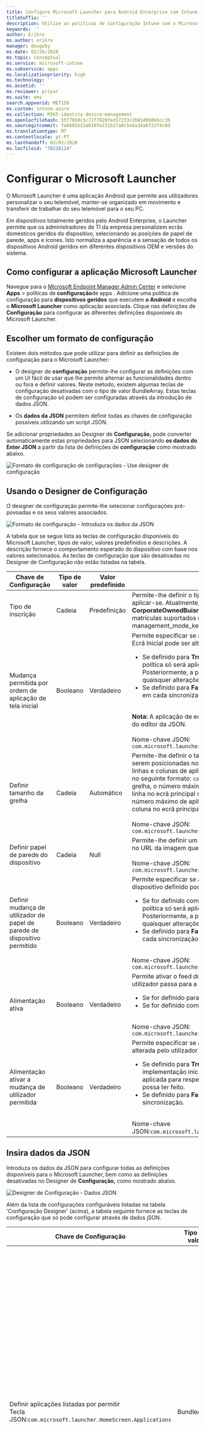```yaml
---
title: Configure Microsoft Launcher para Android Enterprise com Intune
titleSuffix: ''
description: Utilize as políticas de configuração Intune com o Microsoft Launcher.
keywords: ''
author: Erikre
ms.author: erikre
manager: dougeby
ms.date: 02/26/2020
ms.topic: conceptual
ms.service: microsoft-intune
ms.subservice: apps
ms.localizationpriority: high
ms.technology: ''
ms.assetid: ''
ms.reviewer: priyar
ms.suite: ems
search.appverid: MET150
ms.custom: intune-azure
ms.collection: M365-identity-device-management
ms.openlocfilehash: 55f76b0c5c71f7828fed17233c2b81d6b066cc3b
ms.sourcegitcommit: fab685b22a010fe231b27a0c5eda34a6f22f4c8d
ms.translationtype: MT
ms.contentlocale: pt-PT
ms.lasthandoff: 03/02/2020
ms.locfileid: "78216114"
---
```

# <a name="configure-microsoft-launcher"></a>Configurar o Microsoft Launcher

O Microsoft Launcher é uma aplicação Android que permite aos utilizadores personalizar o seu telemóvel, manter-se organizado em movimento e transferir de trabalhar do seu telemóvel para o seu PC. 

Em dispositivos totalmente geridos pelo Android Enterprise, o Launcher permite que os administradores de TI da empresa personalizem ecrãs domésticos geridos do dispositivo, selecionando as posições de papel de parede, apps e ícones. Isto normaliza a aparência e a sensação de todos os dispositivos Android geridos em diferentes dispositivos OEM e versões do sistema. 

## <a name="how-to-configure-the-microsoft-launcher-app"></a>Como configurar a aplicação Microsoft Launcher 

Navegue para o [Microsoft Endpoint Manager Admin Center](https://go.microsoft.com/fwlink/?linkid=2109431) e selecione **Apps** > políticas de **configuração**de apps . Adicione uma política de configuração para **dispositivos geridos** que executem **o Android** e escolha o **Microsoft Launcher** como aplicação associada. Clique nas definições de **Configuração** para configurar as diferentes definições disponíveis do Microsoft Launcher. 

## <a name="choosing-a-configuration-settings-format"></a>Escolher um formato de configuração 

Existem dois métodos que pode utilizar para definir as definições de configuração para o Microsoft Launcher: 

- O designer de **configuração** permite-lhe configurar as definições com um UI fácil de usar que lhe permite alternar as funcionalidades dentro ou fora e definir valores. Neste método, existem algumas teclas de configuração desativadas com o tipo de valor BundleArray. Estas teclas de configuração só podem ser configuradas através da introdução de dados JSON. 

- Os **dados da JSON** permitem definir todas as chaves de configuração possíveis utilizando um script JSON. 

Se adicionar propriedades ao Designer de **Configuração,** pode converter automaticamente estas propriedades para JSON selecionando **os dados do Enter JSON** a partir da lista de definições de **configuração** como mostrado abaixo.

   ![Formato de configuração de configurações - Use designer de configuração](./media/configure-microsoft-launcher/configure-microsoft-launcher-01.png)

## <a name="using-configuration-designer"></a>Usando o Designer de Configuração

O designer de configuração permite-lhe selecionar configurações pré-povoadas e os seus valores associados.

   ![Formato de configuração - Introduza os dados da JSON](./media/configure-microsoft-launcher/configure-microsoft-launcher-02.png)

A tabela que se segue lista as teclas de configuração disponíveis do Microsoft Launcher, tipos de valor, valores predefinidos e descrições. A descrição fornece o comportamento esperado do dispositivo com base nos valores selecionados. As teclas de configuração que são desativadas no Designer de Configuração não estão listadas na tabela.

|    Chave de Configuração    |    Tipo de valor    |    Valor predefinido    |    Description     |
|---------------------------------------------------|------------------|---------------------|-------------------------------------------------------------------------------------------------------------------------------------------------------------------------------------------------------------------------------------------------------------------------------------------------------------------------------------------------------------------------------------------------------------------------------------------------------------------------------------------------------------------------------------------------------------------------------|
|    Tipo de inscrição    |    Cadeia     |    Predefinição    |    Permite-lhe definir o tipo de inscrição a que esta política deve aplicar-se. Atualmente, o valor **Default** refere-se a **CorporateOwnedBuisnessOnly**. Não existem outros tipos de matrículas suportados neste momento.        Nome-chave JSON: management_mode_key        |
|    Mudança permitida por ordem de aplicação de tela inicial    |    Booleano    |    Verdadeiro    |    Permite especificar se a definição de Pedido de **Aplicações** de Ecrã Inicial pode ser alterada pelo utilizador final.<ul><li>Se definido para **True**, a ordem da aplicação definida na política só será aplicada para a implementação inicial. Posteriormente, a política não será aplicada para respeitar quaisquer alterações que o utilizador possa ter feito.</li><li>Se definido para **Falso,** a ordem da aplicação será executada em cada sincronização.</li></ul><br>**Nota:** A aplicação de ecrã inicial só pode ser configurada através do editor da JSON.<br><br>Nome-chave JSON:<br>`com.microsoft.launcher.HomeScreen.AppOrder.UserChangeAllowed`    |
|    Definir tamanho da grelha    |    Cadeia    |    Automático    |    Permite-lhe definir o tamanho da grelha para as aplicações serem posicionadas no ecrã principal. Pode definir o número de linhas e colunas de aplicações para definir o tamanho da grelha no seguinte formato: `columns;rows`. Se definir o tamanho da grelha, o número máximo de aplicações que serão mostradas em linha no ecrã principal seria o número de linhas que definiu e o número máximo de aplicações que serão mostradas numa coluna no ecrã principal seria o número de colunas que definiu.<br><br>        Nome-chave JSON:<br>`com.microsoft.launcher.HomeScreen.GridSize`    |
|    Definir papel de parede do dispositivo    |    Cadeia    |    Null    |    Permite-lhe definir um papel de parede à sua escolha, entrando no URL da imagem que pretende definir como papel de parede.<br><br>Nome-chave JSON:<br>`com.microsoft.launcher.Wallpaper.URL`    |
|    Definir mudança de utilizador de papel de parede de dispositivo permitido    |    Booleano    |    Verdadeiro    |    Permite especificar se a definição de papel de parede do dispositivo definido pode ser alterada pelo utilizador final.<ul><li>Se for definido como **Verdadeiro,** o papel de parede da política só será aplicado para a implantação inicial. Posteriormente, a política não será aplicada para respeitar quaisquer alterações que o utilizador possa ter feito.</li><li>Se definido para **Falso,** o papel de parede será aplicado em cada sincronização.</li></ul><br>Nome-chave JSON:<br>`com.microsoft.launcher.Wallpaper.URL.UserChangeAllowed`        |
|    Alimentação ativa    |    Booleano    |    Verdadeiro    |    Permite ativar o feed do lançador do dispositivo quando o utilizador passa para a direita no ecrã principal.<ul><li>Se for definido para **True,** o feed será ativado.</li><li>Se for definido como **Falso,** o feed será desativado.</li></ul><br>Nome-chave JSON:<br>`com.microsoft.launcher.Feed.Enabled`    |
|    Alimentação ativar a mudança de utilizador permitida    |    Booleano    |    Verdadeiro    |     Permite especificar se a definição de **Feed Enable** pode ser alterada pelo utilizador final.<ul><li>Se definido para **True,** o feed só será aplicado para a implementação inicial. Posteriormente, a política não será aplicada para respeitar quaisquer alterações que o utilizador possa ter feito.</li><li>Se definido para **Falso,** o feed será aplicado em cada sincronização.</li></ul><br>Nome-chave JSON:`com.microsoft.launcher.Feed.Enabled.UserChangeAllowed`    |

## <a name="enter-json-data"></a>Insira dados da JSON

Introduza os dados da JSON para configurar todas as definições disponíveis para o Microsoft Launcher, bem como as definições desativadas no Designer de **Configuração,** como mostrado abaixo.

   ![Designer de Configuração - Dados JSON](./media/configure-microsoft-launcher/configure-microsoft-launcher-03.png)

Além da lista de configurações configuráveis listadas na tabela 'Configuração Designer' (acima), a tabela seguinte fornece as teclas de configuração que só pode configurar através de dados jSON.

|    Chave de Configuração    |    Tipo de valor    |    Valor predefinido    |    Description     |
|----------------------------------------------------------------------------------------------------|-------------------|-------------------------------------------------------------------------------------|------------------------------------------------------------------------------------------------------------------------------------------------------------------------------------------------------------------------------------------------------------------------------------------------------------------------------------------------------------------------------------------------------------------------------------------------------------------------------------------------------------------------------------------------------------------------------------------------------------------------------------------------------------------------------------|
|    Definir aplicações listadas por permitir<br>Tecla JSON:`com.microsoft.launcher.HomeScreen.Applications`    |    BundleArray    | Ver: [Definir aplicações listadas por permitir](configure-microsoft-launcher.md#set-allow-listed-applications)</sup>    |    Permite definir o conjunto de aplicações visíveis no ecrã principal entre as aplicações instaladas no dispositivo. Pode definir as aplicações ao introduzir o nome do pacote de aplicações das aplicações que gostaria de tornar visíveis, por exemplo, `com.android.settings` tornariaas as definições acessíveis no ecrã principal. As aplicações que permite listar nesta secção já devem ser instaladas no dispositivo para serem visíveis no ecrã principal.<p>Propriedades:<ul><li>**Pacote:** O nome do pacote de candidatura</li><li>**Classe:** A atividade da aplicação, que é específica para uma determinada página de aplicações. Utilizaria a página de aplicações padrão se este valor estiver vazio.</li></ul>      |
|    Ordem de aplicação de tela principal<br>Tecla JSON: `com.microsoft.launcher.HomeScreen.AppOrder`    |    BundleArray    |    Ver: Pedido de [aplicação de ecrã inicial](configure-microsoft-launcher.md#home-screen-app-order)      |    Permite especificar a encomenda da aplicação no ecrã principal.<p>Propriedades:<br><ul><li>**Tipo:** O único tipo suportado é `application`.</li><li>**Posição:** A ranhura do ícone da aplicação no ecrã principal. Isto começa a partir da posição 1 na parte superior esquerda, e vai da esquerda para a direita, de cima para baixo.</li><li>**Pacote:** O nome do pacote de candidatura.</li><li>**Classe:** A atividade da aplicação, que é específica para uma determinada página de aplicações. A página de aplicações padrão será usada se este valor estiver vazio.</li></ul>    |

### <a name="set-allow-listed-applications"></a>Definir aplicações listadas por permitir

```JSON
{
    "key": "com.microsoft.launcher.HomeScreen.Applications",
    "valueBundleArray": 
    [
        {
            "managedProperty": [
                {
                    "key": "package",
                    "valueString": ""
                },
                {
                    "key": "class",
                    "valueString": ""
                }
            ]
        }
    ]
}
```

### <a name="home-screen-app-order"></a>Ordem de aplicativo de tela principal

```JSON
{
    "key": "com.microsoft.launcher.HomeScreen.AppOrder",
    "valueBundleArray": 
    [
        {
            "managedProperty": [
                {
                    "key": "type",
                    "valueString": "application"
                },
                {
                    "key": "position",
                    "valueInteger": 0
                },
                {
                    "key": "package",
                    "valueString": ""
                },
                {
                    "key": "class",
                    "valueString": ""
                }
            ]
        }
    ]
}
```

Segue-se um exemplo de script JSON com todas as chaves de configuração disponíveis incluídas:

```JSON
{
    "kind": "androidenterprise#managedConfiguration", 
    "productId": "app:com.microsoft.launcher", 
    "managedProperty": [
        {
            "key": "management_mode_key", 
            "valueString": "Default"
        }, 
        {
            "key": "com.microsoft.launcher.Feed.Enable.UserChangeAllowed", 
            "valueBool": false
        }, 
        {
            "key": "com.microsoft.launcher.Feed.Enable", 
            "valueBool": true
        }, 
        {
            "key": "com.microsoft.launcher.Wallpaper.Url.UserChangeAllowed", 
            "valueBool": false
        }, 
        {
            "key": "com.microsoft.launcher.Wallpaper.Url", 
            "valueBool": "http://www.contoso.com/wallpaper.png"
        }, 
        {
            "key": "com.microsoft.launcher.HomeScreen.GridSize", 
            "valueString": "5;5"
        }, 
        {
            "key": "com.microsoft.launcher.HomeScreen.Applications", 
            "valueBundleArray": [
                {
                    "managedProperty": [
                        {
                            "key": "package", 
                            "valueString": "com.ups.mobile.android"
                        }, 
                        {
                            "key": "class", 
                            "valueString": ""
                        }
                    ]
                }, 
                {
                    "managedProperty": [
                        {
                            "key": "package", 
                            "valueString": "com.microsoft.teams"
                        }, 
                        {
                            "key": "class", 
                            "valueString": ""
                        }
                    ]
                }, 
                {
                    "managedProperty": [
                        {
                            "key": "package", 
                            "valueString": "com.microsoft.bing"
                        }, 
                        {
                            "key": "class", 
                            "valueString": ""
                        }
                    ]
                }
            ]
        }, 
        {
            "key": "com.microsoft.launcher.HomeScreen.AppOrder.UserChangeAllowed", 
            "valueBool": false
        }, 
        {
            "key": "com.microsoft.launcher.HomeScreen.AppOrder", 
            "valueBundleArray": [
                {
                    "managedProperty": [
                        {
                            "key": "type", 
                            "valueString": "application"
                        }, 
                        {
                            "key": "position", 
                            "valueInteger": 17
                        }, 
                        {
                            "key": "package", 
                            "valueString": "com.ups.mobile.android"
                        }, 
                        {
                            "key": "class", 
                            "valueString": ""
                        }
                    ]
                }, 
                {
                    "managedProperty": [
                        {
                            "key": "type", 
                            "valueString": "application"
                        }, 
                        {
                            "key": "position", 
                            "valueInteger": 18
                        }, 
                        {
                            "key": "package", 
                            "valueString": "com.microsoft.teams"
                        }, 
                        {
                            "key": "class", 
                            "valueString": ""
                        }
                    ]
                }, 
                {
                    "managedProperty": [
                        {
                            "key": "type", 
                            "valueString": "application"
                        }, 
                        {
                            "key": "position", 
                            "valueInteger": 19
                        }, 
                        {
                            "key": "package", 
                            "valueString": "com.microsoft.bing"
                        }, 
                        {
                            "key": "class", 
                            "valueString": ""
                        }
                    ]
                }
            ]
        }
    ]
}
```

## <a name="next-steps"></a>Próximos passos

- Para obter mais informações sobre dispositivos geridos pelo Android Enterprise, consulte [a inscrição intune do Android Enterprise na sua plena gestão de dispositivos.](../enrollment/android-fully-managed-enroll.md)

